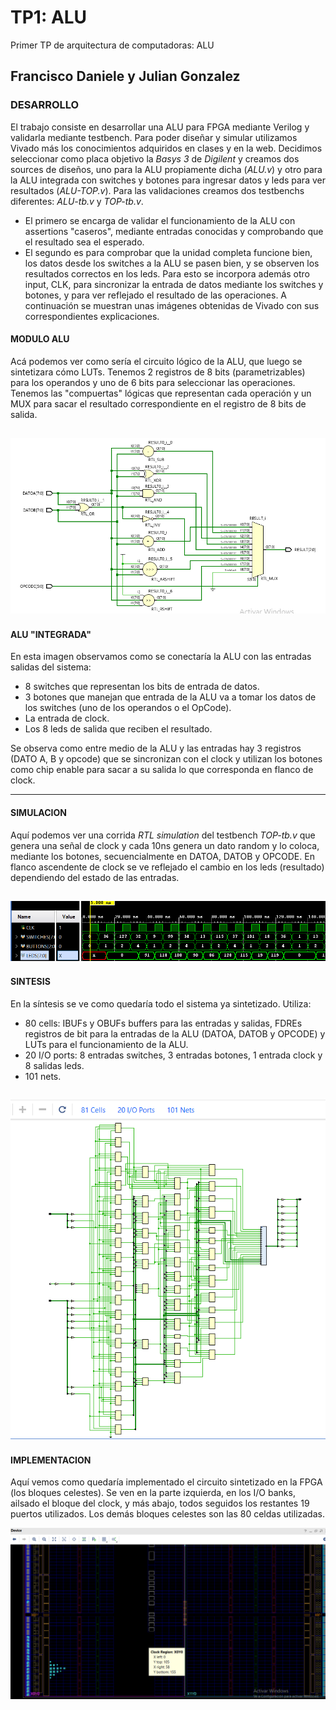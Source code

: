 # TP1: ALU
Primer TP de arquitectura de computadoras: ALU

## Francisco Daniele y Julian Gonzalez

### DESARROLLO
El trabajo consiste en desarrollar una ALU para FPGA mediante Verilog y validarla mediante testbench. Para poder diseñar y simular utilizamos Vivado más los conocimientos adquiridos en clases y en la web.
Decidimos seleccionar como placa objetivo la _Basys 3_ de _Digilent_ y creamos dos sources de diseños, uno para la ALU propiamente dicha (_ALU.v_) y otro para la ALU integrada con switches y botones para ingresar datos y leds para ver resultados (_ALU-TOP.v_).
Para las validaciones creamos dos testbenchs diferentes: _ALU-tb.v_ y _TOP-tb.v_.
-    El primero se encarga de validar el funcionamiento de la ALU con assertions "caseros", mediante entradas conocidas y comprobando que el resultado sea el esperado.
-    El segundo es para comprobar que la unidad completa funcione bien, los datos desde los switches a la ALU se pasen bien, y se observen los resultados correctos en los leds. Para esto se incorpora además otro input, CLK, para sincronizar la entrada de datos mediante los switches y botones, y para ver reflejado el resultado de las operaciones.
A continuación se muestran unas imágenes obtenidas de Vivado con sus correspondientes explicaciones.

#### MODULO ALU
Acá podemos ver como sería el circuito lógico de la ALU, que luego se sintetizara cómo LUTs. Tenemos 2 registros de 8 bits (parametrizables) para los operandos y uno de 6 bits para seleccionar las operaciones. Tenemos las "compuertas" lógicas que representan cada operación y un MUX para sacar el resultado correspondiente en el registro de 8 bits de salida.

![ALU schematic](images/alu.PNG)
---
#### ALU "INTEGRADA"
En esta imagen observamos como se conectaría la ALU con las entradas salidas del sistema:
-    8 switches que representan los bits de entrada de datos.
-    3 botones que manejan que entrada de la ALU va a tomar los datos de los switches (uno de los operandos o el OpCode).
-    La entrada de clock.
-    Los 8 leds de salida que reciben el resultado.

Se observa como entre medio de la ALU y las entradas hay 3 registros (DATO A, B y opcode) que se sincronizan con el clock y utilizan los botones como chip enable para sacar a su salida lo que corresponda en flanco de clock.


---
#### SIMULACION
Aquí podemos ver una corrida _RTL simulation_ del testbench _TOP-tb.v_ que genera una señal de clock y cada 10ns genera un dato random y lo coloca, mediante los botones, secuencialmente en DATOA, DATOB y OPCODE. En flanco ascendente de clock se ve reflejado el cambio en los leds (resultado) dependiendo del estado de las entradas. 

![simulation](images/simulation.PNG)
---
#### SINTESIS
En la síntesis se ve como quedaría todo el sistema ya sintetizado. Utiliza:
-    80 cells: IBUFs y OBUFs buffers para las entradas y salidas, FDREs registros de bit para la entradas de la ALU (DATOA, DATOB y OPCODE) y LUTs para el funcionamiento de la ALU.
-    20 I/O ports: 8 entradas switches, 3 entradas botones, 1 entrada clock y 8 salidas leds.
-    101 nets.

![synthesis schematic](images/synthesis.PNG)
---
#### IMPLEMENTACION
Aquí vemos como quedaría implementado el circuito sintetizado en la FPGA (los bloques celestes). Se ven en la parte izquierda, en los I/O banks, ailsado el bloque del clock, y más abajo, todos seguidos los restantes 19 puertos utilizados.
Los demás bloques celestes son las 80 celdas utilizadas.

![implementation](images/implementation.png)
